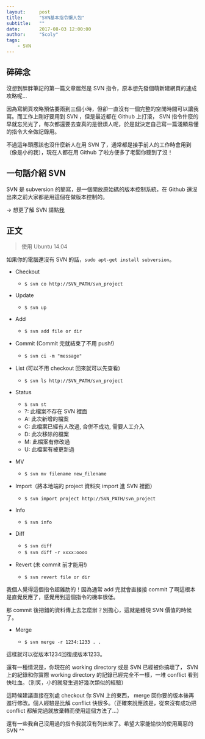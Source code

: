 ```yaml
---
layout:     post
title:      "SVN基本指令懶人包"
subtitle:   ""
date:       2017-08-03 12:00:00
author:     "Scoly"
tags:
    - SVN
---
```


## 碎碎念

沒想到胖胖筆記的第一篇文章居然是 SVN 指令，原本想先發個萌新建網頁的速成攻略呢...

因為寫網頁攻略預估要兩到三個小時，但卻一直沒有一個完整的空閒時間可以讓我寫。而工作上剛好要用到 SVN ，但是最近都在 Github 上打滾， 
SVN 指令什麼的早就忘光光了，每次都還要去查真的是很煩人呢，於是就決定自己寫一篇淺顯易懂的指令大全做記錄用。

不過這年頭應該也沒什麼新人在用 SVN 了，通常都是接手前人的工作時會用到（像是小的我），現在人都在用 Github 了啦方便多了老闆你聽到了沒！


## 一句話介紹 SVN


SVN 是 subversion 的簡寫，是一個開放原始碼的版本控制系統，在 Github 還沒出來之前大家都是用這個在做版本控制的。

-> 想更了解 SVN 請點[我](https://zh.wikipedia.org/wiki/Subversion)


## 正文


> 使用 Ubuntu 14.04

如果你的電腦還沒有 SVN 的話，`sudo apt-get install subversion`。

* Checkout

  * `$ svn co http://SVN_PATH/svn_project`
  
* Update

  * `$ svn up`

* Add

  * `$ svn add file or dir`
  
* Commit (Commit 完就結束了不用 push!)

  * `$ svn ci -m "message"`

* List (可以不用 checkout 回來就可以先查看)

  * `$ svn ls http://SVN_PATH/svn_project`
  
* Status

  * `$ svn st`
  * ?: 此檔案不存在 SVN 裡面
  * A: 此次新增的檔案
  * C: 此檔案已經有人改過, 合併不成功, 需要人工介入
  * D: 此次移除的檔案
  * M: 此檔案有修改過
  * U: 此檔案有被更新過

* MV

  * `$ svn mv filename new_filename`

* Import（將本地端的 project 資料夾 import 進 SVN 裡面）

  * `$ svn import project http://SVN_PATH/svn_project`
  
* Info

  * `$ svn info`
  
* Diff

  * `$ svn diff`
  * `$ svn diff -r xxxx:oooo`

* Revert (未 commit 前才能用!)

  * `$ svn revert file or dir`
  
我個人覺得這個指令超雞肋的！因為通常 add 完就會直接接 commit 了啊這根本是直覺反應了，感覺用到這個指令的機率很低。

那 commit 後把錯的資料傳上去怎麼辦？別擔心，這就是體現 SVN 價值的時候了。

* Merge

  * `$ svn merge -r 1234:1233 . .`

這樣就可以從版本1234回復成版本1233。

還有一種情況是，你現在的 working directory 或是 SVN 已經被你搞壞了， SVN 上的紀錄和你實際 working directory 的記錄已經完全不一樣，一堆 conflict 看到快吐血。（別笑，小的就發生過好幾次類似的經驗）

這時候建議直接在別處 checkout 你 SVN 上的東西， merge 回你要的版本後再進行修改。個人經驗是比解 conflict 快很多。（正確來說應該是，從來沒有成功把 conflict 都解完過就放棄轉而使用這個方法了...）

還有一些我自己沒用過的指令我就沒有列出來了。希望大家能愉快的使用萬惡的 SVN  ^^


  
  

